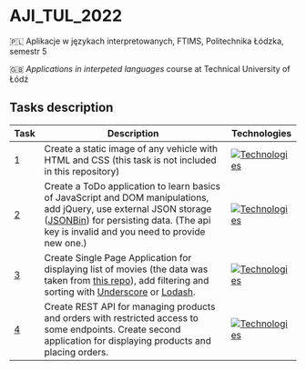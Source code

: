 # AJI_TUL_2022

:poland: Aplikacje w językach interpretowanych, FTIMS, Politechnika Łódzka, semestr 5

:uk: *Applications in interpeted languages* course at Technical University of Łódź

## Tasks description

| Task | Description | Technologies |
| --- | --- | --- |
| 1 | Create a static image of any vehicle with HTML and CSS (this task is not included in this repository) | [![Technologies](https://skillicons.dev/icons?i=html,css,&perline=3)](https://skillicons.dev/icons?i=html,css,&perline=3)                                                                     |
| [2](zadanie2) | Create a ToDo application to learn basics of JavaScript and DOM manipulations, add jQuery, use external JSON storage ([JSONBin](https://jsonbin.io/)) for persisting data. (The api key is invalid and you need to provide new one.) | [![Technologies](https://skillicons.dev/icons?i=js,html,css,bootstrap,jquery&perline=3)](zadanie2) |
| [3](zadanie3) | Create Single Page Application for displaying list of movies (the data was taken from [this repo](https://github.com/prust/wikipedia-movie-data)), add filtering and sorting with [Underscore](https://underscorejs.org/) or [Lodash](https://lodash.com/). | [![Technologies](https://skillicons.dev/icons?i=angular,ts,bootstrap,html,css,nodejs&perline=3)](zadanie3) |
| [4](zadanie4) | Create REST API for managing products and orders with restricted access to some endpoints. Create second application for displaying products and placing orders. | [![Technologies](https://skillicons.dev/icons?i=angular,nest,sqlite,ts,bootstrap,html,css,nodejs&perline=3)](zadanie4) |
